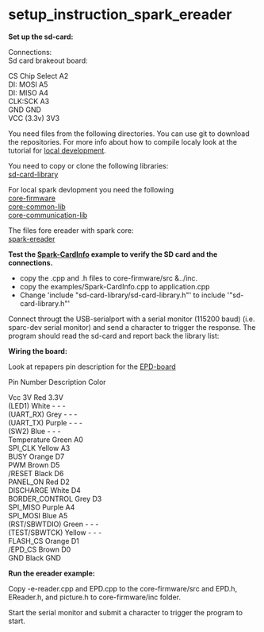 # setup_instruction_spark_ereader

__Set up the sd-card:__

Connections:  
Sd card brakeout board:

CS Chip Select A2  
DI: MOSI A5  
DI: MISO A4  
CLK:SCK A3  
GND GND  
VCC (3.3v) 3V3  
  


You need files from the following directories. You can use git to download the repositories. For more info about how to compile localy look at the tutorial for [local development](http://community.spark.io/t/local-development-and-gdb-debugging-with-netbeans-a-step-by-step-guide/7829).  

You need to copy or clone the following libraries:  
[sd-card-library](https://github.com/mumblepins/sd-card-library)  

For local spark devlopment you need the following    
[core-firmware](https://github.com/spark/core-firmware.git)  
[core-common-lib](https://github.com/spark/core-common-lib.git)  
[core-communication-lib](https://github.com/spark/core-communication-lib.git)  

The files fore ereader with spark core:  
[spark-ereader](https://github.com/androw72/spark-ereader.git)  



__Test the [Spark-CardInfo](https://github.com/mumblepins/sd-card-library/blob/master/firmware/examples/Spark-CardInfo.cpp) example to verify the SD card and the connections.__

 - copy the .cpp and .h files to core-firmware/src &../inc. 
 - copy the examples/Spark-CardInfo.cpp to application.cpp
 - Change 'include "sd-card-library/sd-card-library.h"' to include '"sd-card-library.h"'  
  
Connect througt the USB-serialport with a serial monitor (115200 baud) (i.e. sparc-dev serial monitor) and send a character to trigger the response. The program should read the sd-card and report back the library list:


__Wiring the board:__

Look at repapers pin description for the [EPD-board](http://repaper.org/doc/extension_board.html)

Pin Number Description Color

Vcc 3V Red 3.3V  
(LED1) White - - -  
(UART_RX) Grey - - -  
(UART_TX) Purple - - -  
(SW2) Blue - - -  
Temperature Green A0  
SPI_CLK Yellow A3  
BUSY Orange D7  
PWM Brown D5  
/RESET Black D6  
PANEL_ON Red D2  
DISCHARGE White D4  
BORDER_CONTROL Grey D3  
SPI_MISO Purple A4  
SPI_MOSI Blue A5  
(RST/SBWTDIO) Green - - -  
(TEST/SBWTCK) Yellow - - -  
FLASH_CS Orange D1  
/EPD_CS Brown D0  
GND Black GND  



__Run the ereader example:__

Copy -e-reader.cpp and EPD.cpp to the core-firmware/src and EPD.h, EReader.h, and picture.h to core-firmware/inc folder.  

Start the serial monitor  and submit a character to trigger the program to start. 






